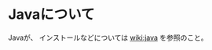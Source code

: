# Javaについて

Javaが、
インストールなどについては [wiki:java](https://github.com/snjxnksm/practice/wiki/Java) を参照のこと。  
